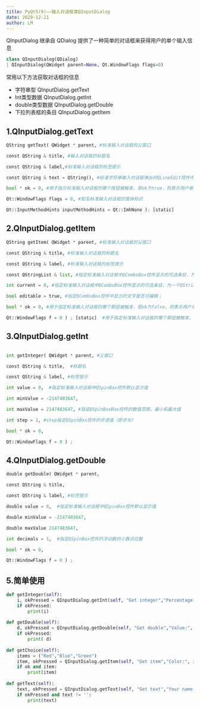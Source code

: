 ```yaml
---
title: PyQt5(9)——输入对话框类QInputDialog
date: 2020-12-21
author: LM
---
```


QInputDialog 继承自 QDialog 提供了一种简单的对话框来获得用户的单个输入信息

```python
class QInputDialog(QDialog)
| QInputDialog(QWidget parent=None, Qt.WindowFlags flags=0)
```

常用以下方法获取对话框的信息

- 字符串型   QInputDialog.getText
- Int类型数据    QInputDialog.getInt
- double类型数据    QInputDialog.getDouble 
- 下拉列表框的条目   QInputDialog.getItem 

## 1.QInputDialog.getText

```python
QString getText( QWidget * parent, #标准输入对话框的父窗口

const QString & title, #输入对话框的标题名

const QString & label,#标准输入对话框的标签提示

const QString & text = QString(), #标准字符串输入对话框弹出时QLineEdit控件中默认出现的文字

bool * ok = 0, #用于指示标准输入对话框的哪个按钮被触发，若ok为true，则表示用户单击了OK（确定）按钮，若ok为false，则表示用户单击了Cancel（取消）按钮

Qt::WindowFlags flags = 0, #知名标准输入对话框的窗体标识

Qt::InputMethodHints inputMethodHints = Qt::ImhNone ); [static]
```

## 2.QInputDialog.getItem

```python
QString getItem( QWidget * parent, #标准输入对话框的父窗口

const QString & title, #标准输入对话框的标题名

const QString & label, #标准输入对话框的标签提示

const QStringList & list, #指定标准输入对话框中QComboBox控件显示的可选条目，为一个QStringList对象

int current = 0, #指定标准输入对话框中QComboBox控件显示的可选条目，为一个QStringList对象

bool editable = true, #指定QComboBox控件中显示的文字是否可编辑；

bool * ok = 0, #用于指定标准输入对话框的哪个那妞被触发，若ok为false，则表示用户单击了Cancel（取消）按钮；

Qt::WindowFlags f = 0 ) ; [static]  #用于指定标准输入对话框的哪个那妞被触发，若ok为false，则表示用户单击了Cancel（取消）按钮；
```

## 3.QInputDialog.getInt

```python

int getInteger( QWidget * parent, #父窗口

const QString & title,  #标题名

const QString & label, #标签提示

int value = 0,  #指定标准输入对话框中QSpinBox控件默认显示值

int minValue = -2147483647,

int maxValue = 2147483647, #指定QSpinBoxBox控件的数值范围，最小和最大值

int step = 1, #step指定QSpinBox控件的步进值（即步长）

bool * ok = 0,

Qt::WindowFlags f = 0 ) ;
```

## 4.QInputDialog.getDouble 

```python
double getDouble( QWidget * parent,

const QString & title,

const QString & label, #标签提示

double value = 0,  #指定标准输入对话框中QSpinBox控件默认显示值

double minValue = -2147483647,

double maxValue 2147483647,

int decimals = 1,  #指定QSpinBox控件的浮动数的小数点位数

bool * ok = 0,

Qt::WindowFlags f = 0 ) ;
```

## 5.简单使用

```python
def getInteger(self):
    i, okPressed = QInputDialog.getInt(self, "Get integer","Percentage:", 28, 0, 100, 1)
    if okPressed:
        print(i)
 
def getDouble(self):
    d, okPressed = QInputDialog.getDouble(self, "Get double","Value:", 10.50, 0, 100, 10)
    if okPressed:
        print( d)
 
def getChoice(self):
    items = ("Red","Blue","Green")
    item, okPressed = QInputDialog.getItem(self, "Get item","Color:", items, 0, False)
    if ok and item:
        print(item)
 
def getText(self):
    text, okPressed = QInputDialog.getText(self, "Get text","Your name:", QLineEdit.Normal, "")
    if okPressed and text != '':
        print(text)
```

